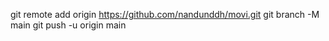 git remote add origin https://github.com/nandunddh/movi.git
git branch -M main
git push -u origin main
